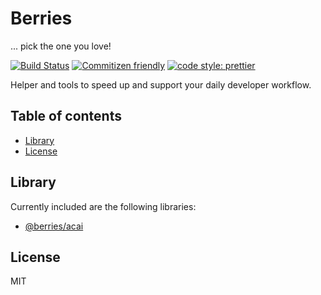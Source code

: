 # Berries

... pick the one you love!

[![Build Status][bsurl]][bsimg]
[![Commitizen friendly][cfimg]][cfurl]
[![code style: prettier][ptimg]][pturl]

Helper and tools to speed up and support your daily developer workflow.

## Table of contents

* [Library](#library)
* [License](#license)

## Library

Currently included are the following libraries:

* [@berries/acai](/packages/acai)

## License

MIT

[bsurl]: https://travis-ci.org/MartinHelmut/berries.svg?branch=master
[bsimg]: https://travis-ci.org/MartinHelmut/berries
[cfimg]: https://img.shields.io/badge/commitizen-friendly-brightgreen.svg
[cfurl]: http://commitizen.github.io/cz-cli/
[ptimg]: https://img.shields.io/badge/code_style-prettier-ff69b4.svg
[pturl]: https://github.com/prettier/prettier
